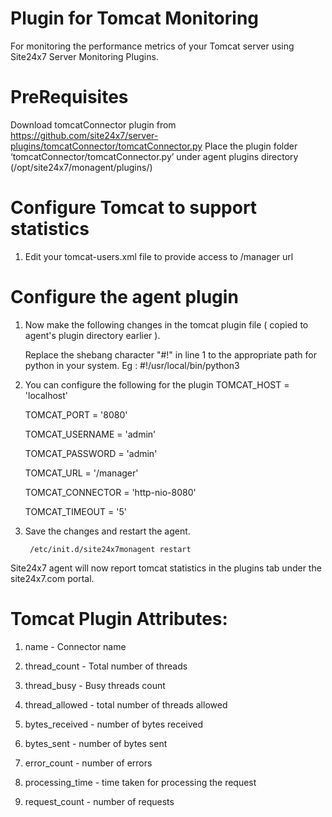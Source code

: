 Plugin for Tomcat Monitoring
=============================

For monitoring the performance metrics of your Tomcat server using Site24x7 Server Monitoring Plugins. 
  

PreRequisites
======================

Download tomcatConnector plugin from https://github.com/site24x7/server-plugins/tomcatConnector/tomcatConnector.py
Place the plugin folder ‘tomcatConnector/tomcatConnector.py’ under agent plugins directory (/opt/site24x7/monagent/plugins/)


Configure Tomcat to support statistics
=======================================

1. Edit your tomcat-users.xml file to provide access to /manager url 


Configure the agent plugin
==========================
 
1. Now make the following changes in the tomcat plugin file ( copied to agent's plugin directory earlier ).
 
	Replace the shebang character "#!" in line 1 to the appropriate path for python in your system. Eg : 
		#!/usr/local/bin/python3

2. You can configure the following for the plugin
	TOMCAT_HOST = 'localhost'

	TOMCAT_PORT = '8080'

	TOMCAT_USERNAME = 'admin'

	TOMCAT_PASSWORD = 'admin'

	TOMCAT_URL = '/manager'

	TOMCAT_CONNECTOR = 'http-nio-8080'

	TOMCAT_TIMEOUT = '5'

	 
3. Save the changes and restart the agent.
 
		/etc/init.d/site24x7monagent restart

Site24x7 agent will now report tomcat statistics in the plugins tab under the site24x7.com portal.

Tomcat Plugin Attributes:
==========================

1. name  - Connector name

2. thread_count  - Total number of threads

3. thread_busy  - Busy threads count

4. thread_allowed - total number of threads allowed

5. bytes_received - number of bytes received

6. bytes_sent  - number of bytes sent

7. error_count - number of errors

8. processing_time - time taken for processing the request

9. request_count - number of requests



